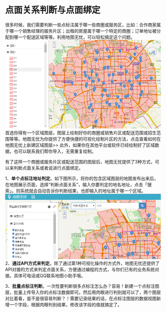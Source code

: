 # 点面关系判断与点面绑定

很多时候，我们需要判断一些点标注属于哪一些商圈或服务区，比如：合作商家属于哪一个销售经理的服务片区；出租的房屋属于哪一个特定的商圈；订单地址被分配到哪一个配送区域等等。利用地图无忧，可以轻松搞定这个问题。
![](点面关系判断与点面绑定1.png)
首选你得有一个区域图层，图层上绘制好你的商圈或销售片区或配送范围或招生范围等等。地图无忧为你提供了方便快捷的可视化绘制片区的方法，点击查看如何在地图无忧上新建区域图层>>  此外，如果你在其他平台或软件已经绘制好了区域数据，也可以联系我们帮你导入，无需重复绘制。

有了这样一个商圈或服务片区或配送范围的图层后，地图无忧提供了3种方式，可以来判断点面关系或者说进行点面绑定。

1、**单个点标注地址判定**。如下图所示，将你的包含区域图层的地图发布出来后，在地图展示页面，选择“判断点面关系”，输入你要判定的地名地址，点击「搜索」。则系统就会自动告诉你判断结果，也即输入的地址属于哪一个区域。
![](点面关系判断与点面绑定2.png)
2、**通过API方式来判定**。除了通过第1种可视化操作的方式外，地图无忧还提供了API对接的方式来判定点面关系，方便通过编程的方式，与你们已有的业务系统对接。具体可电话或QQ联系地图小助手哦。

3、**批量点标注判断**。一次性要判断很多点标注怎么办？容易！新建一个点标注图层，批量上传导入你的点标注数据即可。然后用肉眼进行判别就可以了，两个图层对比着看，是不是很容易判断？！需要记录结果的话，在点标注图层的数据视图新增一个字段，根据肉眼判别结果，修改该字段的值就搞定了。



